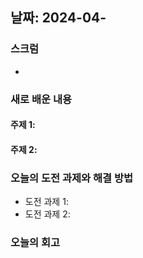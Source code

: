 ## 날짜: 2024-04-

### 스크럼
- 

### 새로 배운 내용
#### 주제 1: 


#### 주제 2: 



### 오늘의 도전 과제와 해결 방법
- 도전 과제 1: 
- 도전 과제 2: 

### 오늘의 회고


